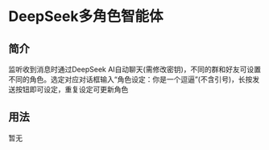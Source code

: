 # DeepSeek多角色智能体

## 简介

监听收到消息时通过DeepSeek AI自动聊天(需修改密钥)，不同的群和好友可设置不同的角色。选定对应对话框输入“角色设定：你是一个逗逼”(不含引号)，长按发送按钮即可设定，重复设定可更新角色

## 用法

暂无